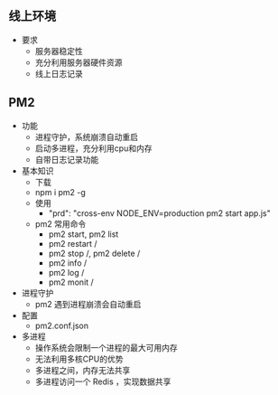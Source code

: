 ## 线上环境
- 要求
  - 服务器稳定性
  - 充分利用服务器硬件资源
  - 线上日志记录
## PM2
- 功能
  - 进程守护，系统崩溃自动重启
  - 启动多进程，充分利用cpu和内存
  - 自带日志记录功能
- 基本知识
   - 下载
    - npm i pm2 -g
  - 使用
    - "prd": "cross-env NODE_ENV=production pm2 start app.js"
  - pm2 常用命令
    - pm2 start, pm2 list
    - pm2 restart <AppNmae>/<id>
    - pm2 stop <AppNmae>/<id>, pm2 delete <AppNmae>/<id>
    - pm2 info <AppNmae>/<id>
    - pm2 log <AppNmae>/<id>
    - pm2 monit <AppNmae>/<id>
- 进程守护
  - pm2 遇到进程崩溃会自动重启
- 配置
  - pm2.conf.json
- 多进程
  - 操作系统会限制一个进程的最大可用内存
  - 无法利用多核CPU的优势
  - 多进程之间，内存无法共享
  - 多进程访问一个 Redis ，实现数据共享
